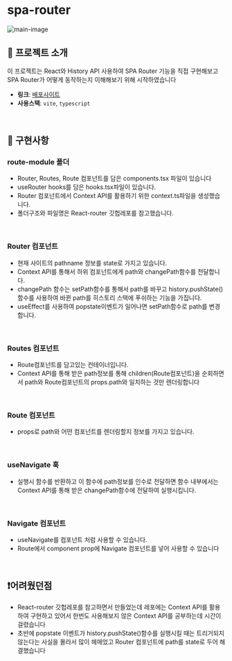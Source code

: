 # spa-router

![main-image](https://cdn.discordapp.com/attachments/1142343767941201923/1152512969062760539/screely-1694850891485.png)

## 🧤 프로젝트 소개

이 프로젝트는 React와 History API 사용하여 SPA Router 기능을 직접 구현해보고
SPA Router가 어떻게 동작하는지 이해해보기 위해 시작하였습니다

- **링크**: [배포사이트](https://idyllic-kheer-583c6d.netlify.app)
- **사용스택**: `vite`, `typescript`

<br>

## 🎯 구현사항

### route-module 폴더

- Router, Routes, Route 컴포넌트를 담은 components.tsx 파일이 있습니다
- useRouter hooks를 담은 hooks.tsx파일이 있습니다.
- Router 컴포넌트에서 Context API를 활용하기 위한 context.ts파일을 생성했습니다.
- 폴더구조와 파일명은 React-router 깃헙레포를 참고했습니다.

<br>

### Router 컴포넌트

- 현재 사이트의 pathname 정보를 state로 가지고 있습니다.
- Context API를 통해서 하위 컴포넌트에게 path와 changePath함수를 전달합니다.
- changePath 함수는 setPath함수를 통해서 path를 바꾸고 history.pushState()함수를 사용하여 바뀐 path를 히스토리 스택에 푸쉬하는 기능을 가집니다.
- useEffect를 사용하여 popstate이벤트가 일어나면 setPath함수로 path를 변경합니다.

<br>

### Routes 컴포넌트

- Route컴포넌트를 담고있는 컨테이너입니다.
- Context API를 통해 받은 path정보를 통해 children(Route컴포넌트)을 순회하면서 path와 Route컴포넌트의 props.path와 일치하는 것만 렌더링합니다

<br>

### Route 컴포넌트

- props로 path와 어떤 컴포넌트를 렌더링할지 정보를 가지고 있습니다.

<br>

### useNavigate 훅

- 실행시 함수를 반환하고 이 함수에 path정보를 인수로 전달하면 함수 내부에서는 Context API를 통해 받은 changePath함수에 전달하여 실행시킵니다.

<br>

### Navigate 컴포넌트

- useNavigate를 컴포넌트 처럼 사용할 수 있습니다.
- Route에서 component prop에 Navigate 컴포넌트를 넣어 사용할 수 있습니다

<br>

## ❗️어려웠던점

- React-router 깃헙레포를 참고하면서 만들었는데 레포에는 Context API를 활용하여 구현하고 있어서 한번도 사용해보지 않은 Context API를 공부하는데 시간이 걸렸습니다
- 초반에 popstate 이벤트가 history.pushState()함수를 실행시킬 때는 트리거되지 않는다는 사실을 몰라서 많이 헤매었고 Router 컴포넌트에 path를 state로 두어 해결했습니다
